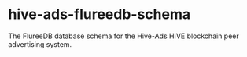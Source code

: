 # hive-ads-flureedb-schema
The FlureeDB database schema for the Hive-Ads HIVE blockchain peer advertising system.
